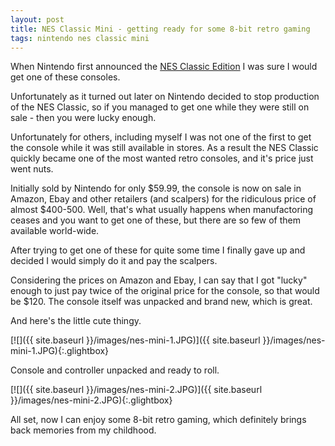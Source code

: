 ```yaml
---
layout: post
title: NES Classic Mini - getting ready for some 8-bit retro gaming
tags: nintendo nes classic mini
---
```

When Nintendo first announced the
[NES Classic Edition](http://www.nintendo.com/nes-classic/) I was sure
I would get one of these consoles.

Unfortunately as it turned out later on Nintendo decided to
stop production of the NES Classic, so if you managed to get
one while they were still on sale - then you were lucky enough.

Unfortunately for others, including myself I was not one of the
first to get the console while it was still available in stores.
As a result the NES Classic quickly became one of the most wanted
retro consoles, and it's price just went nuts.

Initially sold by Nintendo for only $59.99, the console is now
on sale in Amazon, Ebay and other retailers (and scalpers) for
the ridiculous price of almost $400-500. Well, that's what usually
happens when manufactoring ceases and you want to get one of
these, but there are so few of them available world-wide.

After trying to get one of these for quite some time I finally
gave up and decided I would simply do it and pay the scalpers.

Considering the prices on Amazon and Ebay, I can say that
I got "lucky" enough to just pay twice of the original
price for the console, so that would be $120.
The console itself was unpacked and brand new, which is great.

And here's the little cute thingy.

[![]({{ site.baseurl }}/images/nes-mini-1.JPG)]({{ site.baseurl }}/images/nes-mini-1.JPG){:.glightbox}

Console and controller unpacked and ready to roll.

[![]({{ site.baseurl }}/images/nes-mini-2.JPG)]({{ site.baseurl }}/images/nes-mini-2.JPG){:.glightbox}

All set, now I can enjoy some 8-bit retro gaming, which
definitely brings back memories from my childhood.
